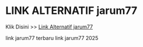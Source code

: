 # LINK ALTERNATIF jarum77

Klik Disini >> <a href="https://linksto.pages.dev/">Link Alternatif jarum77 </a>

link jarum77 terbaru
link jarum77 2025